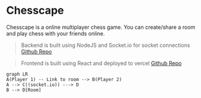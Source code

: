 # Chesscape

Chesscape is a online multiplayer chess game. You can create/share a room and play chess with your friends online.

> Backend is built using NodeJS and Socket.io for socket connections
> [Github Repo](https://github.com/the-khalid/Chesscape-backend)

> Frontend is built using React and deployed to vercel
> [Github Repo](https://github.com/the-khalid/chesscape)
> 
```mermaid
graph LR
A(Player 1) -- Link to room --> B(Player 2)
A --> C((socket.io)) ---> D
B --> D[Room]
```
